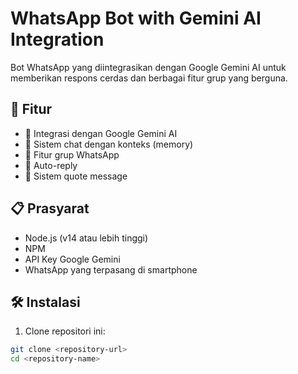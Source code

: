 # WhatsApp Bot with Gemini AI Integration

Bot WhatsApp yang diintegrasikan dengan Google Gemini AI untuk memberikan respons cerdas dan berbagai fitur grup yang berguna.

## 🌟 Fitur

- 🤖 Integrasi dengan Google Gemini AI
- 💬 Sistem chat dengan konteks (memory)
- 👥 Fitur grup WhatsApp
- 🔄 Auto-reply
- 📝 Sistem quote message

## 📋 Prasyarat

- Node.js (v14 atau lebih tinggi)
- NPM
- API Key Google Gemini
- WhatsApp yang terpasang di smartphone

## 🛠️ Instalasi

1. Clone repositori ini:
```bash
git clone <repository-url>
cd <repository-name>
```
